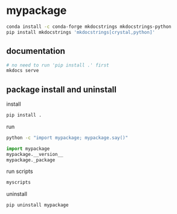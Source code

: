 # mypackage

```bash
conda install -c conda-forge mkdocstrings mkdocstrings-python
pip install mkdocstrings 'mkdocstrings[crystal,python]'
```

## documentation

```bash
# no need to run 'pip install .' first
mkdocs serve
```

## package install and uninstall

install

```bash
pip install .
```

run

```bash
python -c "import mypackage; mypackage.say()"
```

```python
import mypackage
mypackage.__version__
mypackage._package
```

run scripts

```bash
myscripts
```

uninstall

```bash
pip uninstall mypackage
```
